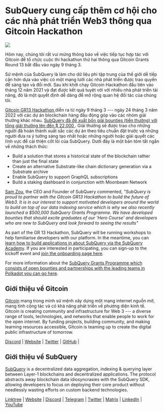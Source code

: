 # SubQuery cung cấp thêm cơ hội cho các nhà phát triển Web3 thông qua Gitcoin Hackathon

![](https://miro.medium.com/max/1400/0*LdQoekBCsctSL0Po)

Hôm nay, chúng tôi rất vui mừng thông báo về việc tiếp tục hợp tác với Gitcoin để tổ chức cuộc thi hackathon thứ hai thông qua Gitcoin Grants Round 13 bắt đầu vào ngày 9 tháng 3.

Sứ mệnh của SubQuery là làm cho dữ liệu phi tập trung của thế giới dễ tiếp cận hơn dựa vào việc có một mạng lưới các nhà phát triển được trao quyền để sáng tạo và đổi mới. Sau khi khởi chạy Gitcoin Hackathon đầu tiên vào tháng 12 năm 2021 và đạt được kết quả tuyệt vời với nhiều nhà phát triển tài năng, đó là một quyết định dễ dàng để mở rộng quan hệ đối tác của chúng tôi.

[ Gitcoin GR13 Hackathon ](https://gitcoin.co/hackathon/gr13/onboard) diễn ra từ ngày 9 tháng 3 --- ngày 24 tháng 3 năm 2022 với các dự án blockchain hàng đầu đóng góp vào các nhóm giải thưởng khác nhau. [ SubQuery đã đề xuất bốn giải bounties (tiền thưởng) với tổng giải thưởng lên đến $ 22,000 ](https://gitcoin.co/hackathon/gr13/?org=subquery). Giải thưởng sẽ được trao cho những người đã hoàn thành xuất sắc các dự án theo tiêu chuẩn đặt trước và những người đưa ra ý tưởng sáng tạo nhất hoặc những người hoặc giải quyết các lĩnh vực để cải thiện cốt lõi của SubQuery. Dưới đây là một bản tóm tắt ngắn về những thách thức:

- Build a solution that stores a historical state of the blockchain rather than just the final state
- Create an alternative Substrate-like chain dictionary generation via a Substrate archive
- Enable SubQuery to support GraphQL subscriptions
- Build a staking dashboard in conjunction with Moonbeam Network

[Sam Zou](https://twitter.com/zoujialiu), the CEO and Founder of SubQuery commented, _"SubQuery is proud to partner with the Gitcoin GR13 Hackathon to build the future of Web3. It is in our interest to support motivated developers around the world to build on top of our data indexing service which is why we also recently launched a $500,000 SubQuery Grants Programme. We have developed bounties that should excite graduates of our 'Hero Course' and developers who are new to SubQuery and look forward to seeing the results"_

As part of the GR 13 Hackathon, SubQuery will be running workshops to help familiarise developers with our platform. In the meantime, you can [learn how to build applications in about SubQuery via the SubQuery Academy](https://subquery.coassemble.com/unlock/dOKZW6O#/). If you are interested in participating, you can sign-up to the kickoff event and [join the onboarding page here](https://gitcoin.co/hackathon/gr13/onboard).

For more information about the [SubQuery Grants Programme which consists of open bounties and partnerships with the leading teams in Polkadot you can go here](https://subquery.network/grants).

## Giới thiệu về Gitcoin

[Gitcoin](http://www.gitcoin.co) mang trong mình sứ mệnh xây dựng một mạng internet nguồn mở, mang tính cộng tác và có khả năng phát triển về phương diện kinh tế. Gitcoin is creating community and infrastructure for Web 3 --- a diverse range of tools, technologies, and networks that enable people to work for the open internet. By funding projects, building community, and making learning resources accessible, Gitcoin is teaming up to create the digital public infrastructure of tomorrow.

[Discord](https://discord.gg/6PZUM3cFpz) | [Website](http://www.gitcoin.co) | [Twitter](https://twitter.com/gitcoin) | [GitHub](https://github.com/gitcoinco/) |

## Giới thiệu về SubQuery

[SubQuery](https://subquery.network) is a decentralized data aggregation, indexing & querying layer between Layer-1 blockchains and decentralized applications. The protocol abstracts away blockchain data idiosyncrasies with the SubQuery SDK, allowing developers to focus on deploying their core product without needlessly wasting efforts on custom backend technologies.

​​[Linktree](https://linktr.ee/subquerynetwork) | [Website](https://subquery.network/) | [Discord](https://discord.com/invite/78zg8aBSMG) | [Telegram](https://t.me/subquerynetwork) | [Twitter](https://twitter.com/subquerynetwork) | [Matrix](https://matrix.to/#/#subquery:matrix.org) | [LinkedIn](https://www.linkedin.com/company/subquery) | [YouTube](https://www.youtube.com/channel/UCi1a6NUUjegcLHDFLr7CqLw)
